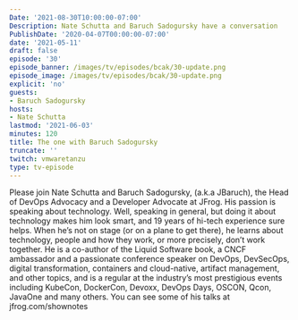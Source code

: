 ```yaml
---
Date: '2021-08-30T10:00:00-07:00'
Description: Nate Schutta and Baruch Sadogursky have a conversation
PublishDate: '2020-04-07T00:00:00-07:00'
date: '2021-05-11'
draft: false
episode: '30'
episode_banner: /images/tv/episodes/bcak/30-update.png
episode_image: /images/tv/episodes/bcak/30-update.png
explicit: 'no'
guests:
- Baruch Sadogursky
hosts:
- Nate Schutta
lastmod: '2021-06-03'
minutes: 120
title: The one with Baruch Sadogursky
truncate: ''
twitch: vmwaretanzu
type: tv-episode
---
```


Please join Nate Schutta and Baruch Sadogursky, (a.k.a JBaruch), the Head of DevOps Advocacy and a Developer Advocate at JFrog. His passion is speaking about technology. Well, speaking in general, but doing it about technology makes him look smart, and 19 years of hi-tech experience sure helps. When he’s not on stage (or on a plane to get there), he learns about technology, people and how they work, or more precisely, don’t work together.  He is a co-author of the Liquid Software book, a CNCF ambassador and a passionate conference speaker on DevOps, DevSecOps, digital transformation, containers and cloud-native, artifact management, and other topics, and is a regular at the industry’s most prestigious events including KubeCon, DockerCon, Devoxx, DevOps Days, OSCON, Qcon, JavaOne and many others. You can see some of his talks at jfrog.com/shownotes